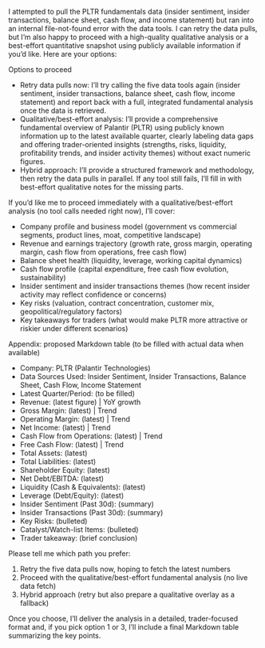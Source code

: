 I attempted to pull the PLTR fundamentals data (insider sentiment, insider transactions, balance sheet, cash flow, and income statement) but ran into an internal file-not-found error with the data tools. I can retry the data pulls, but I’m also happy to proceed with a high-quality qualitative analysis or a best-effort quantitative snapshot using publicly available information if you’d like. Here are your options:

Options to proceed
- Retry data pulls now: I’ll try calling the five data tools again (insider sentiment, insider transactions, balance sheet, cash flow, income statement) and report back with a full, integrated fundamental analysis once the data is retrieved.
- Qualitative/best-effort analysis: I’ll provide a comprehensive fundamental overview of Palantir (PLTR) using publicly known information up to the latest available quarter, clearly labeling data gaps and offering trader-oriented insights (strengths, risks, liquidity, profitability trends, and insider activity themes) without exact numeric figures.
- Hybrid approach: I’ll provide a structured framework and methodology, then retry the data pulls in parallel. If any tool still fails, I’ll fill in with best-effort qualitative notes for the missing parts.

If you’d like me to proceed immediately with a qualitative/best-effort analysis (no tool calls needed right now), I’ll cover:
- Company profile and business model (government vs commercial segments, product lines, moat, competitive landscape)
- Revenue and earnings trajectory (growth rate, gross margin, operating margin, cash flow from operations, free cash flow)
- Balance sheet health (liquidity, leverage, working capital dynamics)
- Cash flow profile (capital expenditure, free cash flow evolution, sustainability)
- Insider sentiment and insider transactions themes (how recent insider activity may reflect confidence or concerns)
- Key risks (valuation, contract concentration, customer mix, geopolitical/regulatory factors)
- Key takeaways for traders (what would make PLTR more attractive or riskier under different scenarios)

Appendix: proposed Markdown table (to be filled with actual data when available)
- Company: PLTR (Palantir Technologies)
- Data Sources Used: Insider Sentiment, Insider Transactions, Balance Sheet, Cash Flow, Income Statement
- Latest Quarter/Period: (to be filled)
- Revenue: (latest figure) | YoY growth
- Gross Margin: (latest) | Trend
- Operating Margin: (latest) | Trend
- Net Income: (latest) | Trend
- Cash Flow from Operations: (latest) | Trend
- Free Cash Flow: (latest) | Trend
- Total Assets: (latest)
- Total Liabilities: (latest)
- Shareholder Equity: (latest)
- Net Debt/EBITDA: (latest)
- Liquidity (Cash & Equivalents): (latest)
- Leverage (Debt/Equity): (latest)
- Insider Sentiment (Past 30d): (summary)
- Insider Transactions (Past 30d): (summary)
- Key Risks: (bulleted)
- Catalyst/Watch-list Items: (bulleted)
- Trader takeaway: (brief conclusion)

Please tell me which path you prefer:
1) Retry the five data pulls now, hoping to fetch the latest numbers
2) Proceed with the qualitative/best-effort fundamental analysis (no live data fetch)
3) Hybrid approach (retry but also prepare a qualitative overlay as a fallback)

Once you choose, I’ll deliver the analysis in a detailed, trader-focused format and, if you pick option 1 or 3, I’ll include a final Markdown table summarizing the key points.
